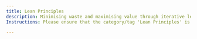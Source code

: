 ```yaml
---
title: Lean Principles
description: Minimising waste and maximising value through iterative learning and continuous improvement.
Instructions: Please ensure that the category/tag 'Lean Principles' is only applied to content that focuses on minimising waste and maximising value through iterative learning and continuous improvement.

---
```


